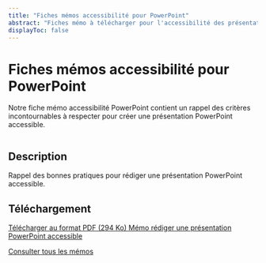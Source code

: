 ```yaml
---
title: "Fiches mémos accessibilité pour PowerPoint"
abstract: "Fiches mémo à télécharger pour l'accessibilité des présentations PowerPoint"
displayToc: false
---
```


# Fiches mémos accessibilité pour PowerPoint

Notre fiche mémo accessibilité PowerPoint contient un rappel des critères incontournables à respecter pour créer une présentation PowerPoint accessible.

<div class="row">
  <div class="col-3">
    <p class="border-end">
      <img src="../../../articles/images/memos/memo-powerpoint.png" alt="">
    </p>
  </div>
  <div class="col-xl-9">  
    <h2 id="desc-word">Description</h2>
    <p>Rappel des bonnes pratiques pour rédiger une présentation PowerPoint accessible.</p>
    <h2 id="tele-word">Téléchargement</h2>
    <p>      
      <a href="../../../res/memos/pwp/Memo-PowerPoint-Orange.pdf" class="btn btn-outline-secondary">
        Télécharger au format PDF (294 Ko)
        <span class="visually-hidden">Mémo rédiger une présentation PowerPoint accessible</span>
      </a>
    </p>
  </div>
</div>

[Consulter tous les mémos](../../../articles/memo-accessibilite/)

